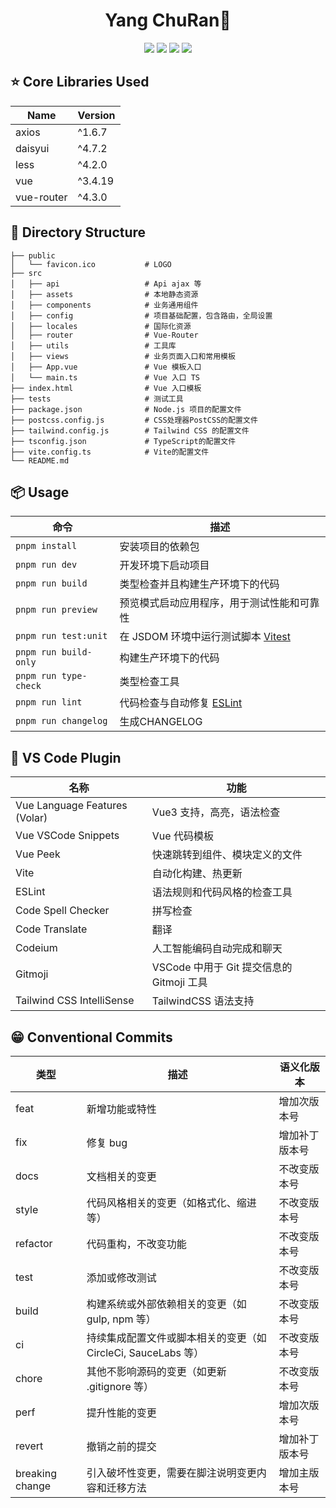<h1 align="center">Yang ChuRan👼</h1>

<p align="center">
	<a href="https://github.com/monkeyDyang/yangchuran"><img src="https://img.shields.io/github/watchers/monkeyDyang/yangchuran?style=social"></a>
  <a href="https://github.com/monkeyDyang/yangchuran"><img src="https://img.shields.io/github/forks/monkeyDyang/yangchuran?style=social"></a>
  <a href="https://github.com/monkeyDyang/yangchuran"><img src="https://img.shields.io/github/stars/monkeyDyang/yangchuran?style=social"></a>
	<a href="https://github.com/monkeyDyang/yangchuran"><img src="https://img.shields.io/github/last-commit/monkeyDyang/yangchuran?logo=github"></a>
</p>

## ⭐ Core Libraries Used
|Name|Version|
|--|--|
|axios|^1.6.7|
|daisyui|^4.7.2|
|less|^4.2.0|
|vue|^3.4.19|
|vue-router|^4.3.0|

## 🌵 Directory Structure

```
├── public
│   └── favicon.ico           # LOGO
├── src
│   ├── api                   # Api ajax 等
│   ├── assets                # 本地静态资源
│   ├── components            # 业务通用组件
│   ├── config                # 项目基础配置，包含路由，全局设置
│   ├── locales               # 国际化资源
│   ├── router                # Vue-Router
│   ├── utils                 # 工具库
│   ├── views                 # 业务页面入口和常用模板
│   ├── App.vue               # Vue 模板入口
│   └── main.ts               # Vue 入口 TS
├── index.html                # Vue 入口模板
├── tests                     # 测试工具
├── package.json              # Node.js 项目的配置文件
├── postcss.config.js         # CSS处理器PostCSS的配置文件
├── tailwind.config.js        # Tailwind CSS 的配置文件
├── tsconfig.json             # TypeScript的配置文件
├── vite.config.ts            # Vite的配置文件
└── README.md

```

## 📦 Usage

| 命令                  | 描述                                                      |
| --------------------- | --------------------------------------------------------- |
| `pnpm install`        | 安装项目的依赖包                                          |
| `pnpm run dev`        | 开发环境下启动项目                                        |
| `pnpm run build`      | 类型检查并且构建生产环境下的代码                          |
| `pnpm run preview`    | 预览模式启动应用程序，用于测试性能和可靠性                |
| `pnpm run test:unit`  | 在 JSDOM 环境中运行测试脚本 [Vitest](https://vitest.dev/) |
| `pnpm run build-only` | 构建生产环境下的代码                                      |
| `pnpm run type-check` | 类型检查工具                                              |
| `pnpm run lint`       | 代码检查与自动修复 [ESLint](https://eslint.org/)          |
| `pnpm run changelog`  | 生成CHANGELOG                                             |

## 🧩 VS Code Plugin

| 名称                          | 功能                                      |
| ----------------------------- | ----------------------------------------- |
| Vue Language Features (Volar) | Vue3 支持，高亮，语法检查                 |
| Vue VSCode Snippets           | Vue 代码模板                              |
| Vue Peek                      | 快速跳转到组件、模块定义的文件            |
| Vite                          | 自动化构建、热更新                        |
| ESLint                        | 语法规则和代码风格的检查工具              |
| Code Spell Checker            | 拼写检查                                  |
| Code Translate                | 翻译                                      |
| Codeium                       | 人工智能编码自动完成和聊天                |
| Gitmoji                       | VSCode 中用于 Git 提交信息的 Gitmoji 工具 |
| Tailwind CSS IntelliSense     | TailwindCSS 语法支持                      |

## 😁 Conventional Commits

| 类型 | 描述 | 语义化版本 |
| --- | --- | --- |
| feat | 新增功能或特性 | 增加次版本号 |
| fix | 修复 bug | 增加补丁版本号 |
| docs | 文档相关的变更 | 不改变版本号 |
| style | 代码风格相关的变更（如格式化、缩进等） | 不改变版本号 |
| refactor | 代码重构，不改变功能 | 不改变版本号 |
| test | 添加或修改测试 | 不改变版本号 |
| build | 构建系统或外部依赖相关的变更（如 gulp, npm 等） | 不改变版本号 |
| ci | 持续集成配置文件或脚本相关的变更（如 CircleCi, SauceLabs 等） | 不改变版本号 |
| chore | 其他不影响源码的变更（如更新 .gitignore 等） | 不改变版本号 |
| perf | 提升性能的变更 | 增加次版本号 |
| revert | 撤销之前的提交 | 增加补丁版本号 |
| breaking change | 引入破坏性变更，需要在脚注说明变更内容和迁移方法 | 增加主版本号 |
